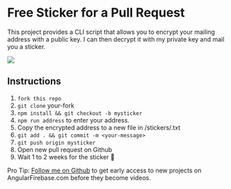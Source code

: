 # Free Sticker for a Pull Request

This project provides a CLI script that allows you to encrypt your mailing address with a public key. I can then decrypt it with my private key and mail you a sticker.

![](https://firebasestorage.googleapis.com/v0/b/firestarter-96e46.appspot.com/o/assets%2F2025897.png?alt=media&token=8213449a-13ca-4d44-b228-6b200dfd8525)

## Instructions

1. `fork this repo`
1. `git clone` your-fork
1. `npm install && git checkout -b mysticker`
1. `npm run address` to enter your address.
1. Copy the encrypted address to a new file in /stickers/<your-github-username>.txt
1. `git add . && git commit -m <your-message>`
1. `git push origin mysticker`
1. Open new pull request on Github
1. Wait 1 to 2 weeks for the sticker 💌

Pro Tip: [Follow me on Github](https://github.com/codediodeio) to get early access to new projects on AngularFirebase.com before they become videos.
